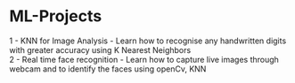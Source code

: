 # ML-Projects
1 - KNN for Image Analysis -  Learn how to recognise any handwritten digits with greater accuracy using K Nearest Neighbors        
2 - Real time face recognition - Learn how to capture live images through webcam and to identify the faces using openCv, KNN
